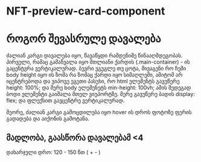 # NFT-preview-card-component

# როგორ შევასრულე დავალება

ძალიან კარგი დავალება იყო, წავაწყდი რამდენიმე წინააღმდეგობას. პირველი, რამაც გამაწვალა იყო მთლიანი ქარდის (.main-container) - ის გაცენტვრა ვერტიკალურად. 
ბევრი ვგუგლე თუ ცოტა, მივაგენი რო ჩემი body  height იყო ის ზომა რა ზომაც ქარდი იყო სიმაღლეში, ამიტომ არ იცენტრებოდა და ვიპოვე ეგეთი პასუხი, რო html ელემენტს გავუწერე height: 100%; და მერე body ელემენეტს min-height: 100vh;  ამის შედეგად ბოდი ელემენტი გაიშალა მთელ ვიუპორტზე. მერე გავუწერე ბადის display: flex; და ფლექსით გავცენტრე ვერტიკალურად. 

მეორე, ძალიან კარგი გამოცდილება იყო hover ის დროს ფოტოზე ფერის გადადება და აიქონის გამოტანა. 

## მადლობა, გაასწორა დავალებამ <4 

დახარჯული დრო: 120 - 150 წთ ( + - )
